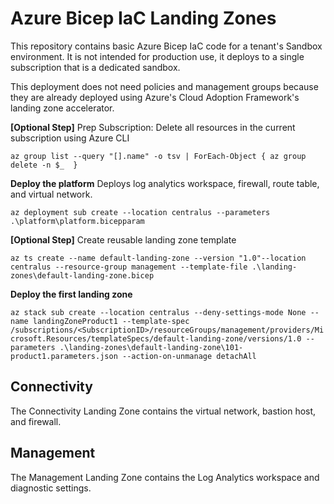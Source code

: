 # Azure Bicep IaC Landing Zones

This repository contains basic Azure Bicep IaC code for a tenant's Sandbox environment. It is not intended for production use, it deploys to a single subscription that is a dedicated sandbox. 

This deployment does not need policies and management groups because they are already deployed using Azure's Cloud Adoption Framework's landing zone accelerator.

**[Optional Step]**
Prep Subscription: Delete all resources in the current subscription using Azure CLI

`az group list --query "[].name" -o tsv | ForEach-Object { az group delete -n $_  }`

**Deploy the platform** Deploys log analytics workspace, firewall, route table, and virtual network.

`az deployment sub create --location centralus --parameters .\platform\platform.bicepparam`

**[Optional Step]**
Create reusable landing zone template
 
 `az ts create --name default-landing-zone --version "1.0"--location centralus --resource-group management --template-file .\landing-zones\default-landing-zone.bicep`



**Deploy the first landing zone**

`az stack sub create --location centralus --deny-settings-mode None --name landingZoneProduct1 --template-spec /subscriptions/<SubscriptionID>/resourceGroups/management/providers/Microsoft.Resources/templateSpecs/default-landing-zone/versions/1.0 --parameters .\landing-zones\default-landing-zone\101-product1.parameters.json --action-on-unmanage detachAll`


## Connectivity

The Connectivity Landing Zone contains the virtual network, bastion host, and firewall.

## Management

The Management Landing Zone contains the Log Analytics workspace and diagnostic settings.
